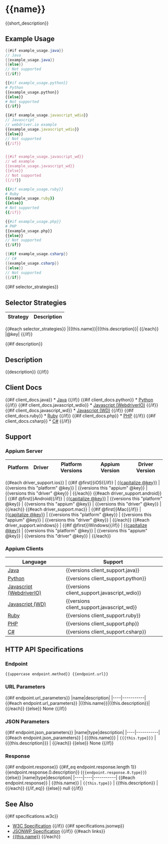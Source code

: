 # {{name}}

{{short_description}}
## Example Usage

```java
{{#if example_usage.java}}
// Java
{{example_usage.java}}
{{else}}
// Not supported
{{/if}}
```

```python
{{#if example_usage.python}}
# Python
{{example_usage.python}}
{{else}}
# Not supported
{{/if}}
```

```javascript
{{#if example_usage.javascript_wdio}}
// Javascript
// webdriver.io example
{{example_usage.javascript_wdio}}
{{else}}
// Not supported
{{/if}}


{{#if example_usage.javascript_wd}}
// wd example
{{example_usage.javascript_wd}}
{{else}}
// Not supported
{{/if}}
```

```ruby
{{#if example_usage.ruby}}
# Ruby
{{example_usage.ruby}}
{{else}}
# Not supported
{{/if}}
```

```php
{{#if example_usage.php}}
# PHP
{{example_usage.php}}
{{else}}
// Not supported
{{/if}}
```

```csharp
{{#if example_usage.csharp}}
// C#
{{example_usage.csharp}}
{{else}}
// Not supported
{{/if}}
```

{{#if selector_strategies}}
## Selector Strategies
|Strategy|Description|
|--------|-----------|
{{#each selector_strategies}}
|{{this.name}}|{{this.description}}|
{{/each}}
|@key|
{{/if}}

{{#if description}}
## Description

{{description}}
{{/if}}

## Client Docs

{{#if client_docs.java}} * [Java]({{client_docs.java}}) {{/if}}
{{#if client_docs.python}} * [Python]({{client_docs.python}}) {{/if}}
{{#if client_docs.javascript_wdio}} * [Javascript (WebdriverIO)]({{client_docs.javascript_wdio}}) {{/if}}
{{#if client_docs.javascript_wd}} * [Javascript (WD)]({{client_docs.javascript_wd}}) {{/if}}
{{#if client_docs.ruby}} * [Ruby]({{client_docs.ruby}}) {{/if}}
{{#if client_docs.php}} * [PHP]({{client_docs.php}}) {{/if}}
{{#if client_docs.csharp}} * [C#]({{client_docs.csharp}}) {{/if}}

## Support

### Appium Server

|Platform|Driver|Platform Versions|Appium Version|Driver Version|
|--------|----------------|------|--------------|--------------|
{{#each driver_support.ios}}
| {{#if @first}}iOS{{/if}} | [{{capitalize @key}}](/docs/en/drivers/ios-{{@key}}.md) | {{versions this "platform" @key}} | {{versions this "appium" @key}} | {{versions this "driver" @key}} |
{{/each}}
{{#each driver_support.android}}
| {{#if @first}}Android{{/if}} | [{{capitalize @key}}](/docs/en/drivers/android-{{@key}}.md) | {{versions this "platform" @key}} | {{versions this "appium" @key}} | {{versions this "driver" @key}} |
{{/each}}
{{#each driver_support.mac}}
| {{#if @first}}Mac{{/if}} | [{{capitalize @key}}](/docs/en/drivers/{{@key}}.md) | {{versions this "platform" @key}} | {{versions this "appium" @key}} | {{versions this "driver" @key}} |
{{/each}}
{{#each driver_support.windows}}
| {{#if @first}}Windows{{/if}} | [{{capitalize @key}}](/docs/en/drivers/{{@key}}.md) | {{versions this "platform" @key}} | {{versions this "appium" @key}} | {{versions this "driver" @key}} |
{{/each}}

### Appium Clients

|Language|Support|
|--------|-------|
|[Java](https://github.com/appium/java-client/releases/latest)| {{versions client_support.java}} |
|[Python](https://github.com/appium/python-client/releases/latest)| {{versions client_support.python}} |
|[Javascript (WebdriverIO)](http://webdriver.io/index.html)| {{versions client_support.javascript_wdio}} |
|[Javascript (WD)](https://github.com/admc/wd/releases/latest)| {{versions client_support.javascript_wd}} |
|[Ruby](https://github.com/appium/ruby_lib/releases/latest)| {{versions client_support.ruby}} |
|[PHP](https://github.com/appium/php-client/releases/latest)| {{versions client_support.php}} |
|[C#](https://github.com/appium/appium-dotnet-driver/releases/latest)| {{versions client_support.csharp}} |

## HTTP API Specifications

### Endpoint

`{{uppercase endpoint.method}} {{endpoint.url}}`

### URL Parameters

{{#if endpoint.url_parameters}}
|name|description|
|----|-----------|
{{#each endpoint.url_parameters}}
|{{this.name}}|{{this.description}}|
{{/each}}
{{else}}
None
{{/if}}

### JSON Parameters

{{#if endpoint.json_parameters}}
|name|type|description|
|----|-----------|
{{#each endpoint.json_parameters}}
| {{{this.name}}} | `{{{this.type}}}` | {{{this.description}}} |
{{/each}}
{{else}}
None
{{/if}}

### Response

{{#if endpoint.response}}
{{#if_eq endpoint.response.length 1}}
{{endpoint.response.0.description}} (`{{endpoint.response.0.type}}`)
{{else}}
|name|type|description|
|----|----|-----------|
{{#each endpoint.response}}
| {{this.name}} | `{{this.type}}` | {{this.description}} |
{{/each}}
{{/if_eq}}
{{else}}
null
{{/if}}

## See Also

{{#if specifications.w3c}}
* [W3C Specification]({{specifications.w3c}})
{{/if}}
{{#if specifications.jsonwp}}
* [JSONWP Specification]({{specifications.jsonwp}})
{{/if}}
{{#each links}}
* [{{this.name}}]({{this.url}})
{{/each}}
